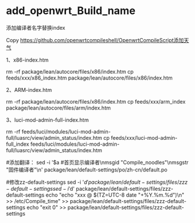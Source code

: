 # add_openwrt_Build_name
 添加编译者名字替换index

 Copy https://github.com/openwrtcompileshell/OpenwrtCompileScript添加天气

 1、x86-index.htm

 rm -rf package/lean/autocore/files/x86/index.htm
 cp feeds/xxx/x86_index.htm package/lean/autocore/files/x86/index.htm

2、ARM-index.htm

 rm -rf package/lean/autocore/files/x86/index.htm
 cp feeds/xxx/arm_index package/lean/autocore/files/arm/index.htm

 3、luci-mod-admin-full-index.htm

 rm -rf feeds/luci/modules/luci-mod-admin-full/luasrc/view/admin_status/index.htm
 cp feeds/xxx/luci-mod-admin-full_index feeds/luci/modules/luci-mod-admin-full/luasrc/view/admin_status/index.htm

 #添加翻译：
  sed -i '$a \#首页显示编译者\nmsgid "Compile_noodles"\nmsgstr "固件编译者"\n' package/lean/default-settings/po/zh-cn/default.po
  
 #修改zz-default-settings
 sed -i '$d' package/lean/default-settings/files/zzz-default-settings
 sed -i '$d' package/lean/default-settings/files/zzz-default-settings
 echo "echo \"xxx @ $(TZ=UTC-8 date "+%Y.%m.%d")\n" >> /etc/Compile_time" >> package/lean/default-settings/files/zzz-default-settings
 echo "exit 0" >> package/lean/default-settings/files/zzz-default-settings
